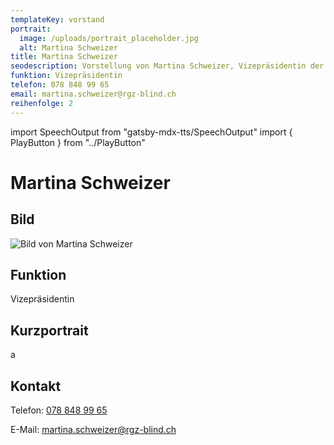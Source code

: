 ```yaml
---
templateKey: vorstand
portrait:
  image: /uploads/portrait_placeholder.jpg
  alt: Martina Schweizer
title: Martina Schweizer
seodescription: Vorstellung von Martina Schweizer, Vizepräsidentin der Regionalgruppe Zürich.
funktion: Vizepräsidentin
telefon: 078 848 99 65
email: martina.schweizer@rgz-blind.ch
reihenfolge: 2
---
```

import SpeechOutput from "gatsby-mdx-tts/SpeechOutput"
import { PlayButton } from "../PlayButton"

<SpeechOutput id="vorstand-martina-schweizer" customPlayButton={PlayButton}>

# Martina Schweizer

## Bild

![Bild von Martina Schweizer](/uploads/portrait_placeholder.jpg "Bild von Martina Schweizer")

## Funktion

Vizepräsidentin

## Kurzportrait

a

## Kontakt

Telefon: [078 848 99 65](<tel:078 848 99 65>)

E-Mail: [martina.schweizer@rgz-blind.ch](mailto:martina.schweizer@rgz-blind.ch)

</SpeechOutput>